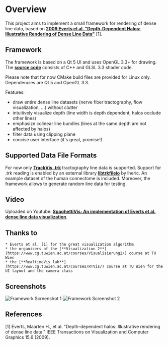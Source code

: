 # Overview
This project aims to implement a small framework for rendering of dense line data,
based on [**2009 Everts et al. "Depth-Dependent Halos: Illustrative Rendering of Dense Line Data"**](http://tobias.isenberg.cc/personal/papers/Everts_2009_DDH.pdf) [1].

## Framework
The framework is based on a Qt 5 UI and uses OpenGL 3.3+ for drawing.
The [**source code**](https://github.com/mangostaniko/Visualization2-17s) consists of C++ and GLSL 3.3 shader code.

Please note that for now CMake build files are provided for Linux only. Dependencies are Qt 5 and OpenGL 3.3.

Features:
  * draw entire dense line datasets (nerve fiber tractography, flow visualization, ...) without clutter
  * intuitively visualize depth (line width is depth dependent, halos occlude other lines)
  * emphasize colinear line bundles (lines at the same depth are not affected by halos)
  * filter data using clipping plane
  * concise user interface (it's great, promise!)

## Supported Data File Formats
For now only [**TrackVis .trk**](http://www.trackvis.org/docs/?subsect=fileformat) tractography line data is supported.
Support for .trk reading is enabled by an external library [**libtrkfileio**](https://github.com/lheric/libtrkfileio) by lheric.
An example dataset of the human connectome is included. Moreover, the framework allows to generate random line data for testing.

## Video
Uploaded on Youtube: 
[**SpaghettiVis: An implementation of Everts et al. dense line data visualization**](https://www.youtube.com/watch?v=fPJtKaP3_kU).

## Thanks to
    * Everts et al. [1] for the great visualization algorithm
    * the organizers of the [**Visualization 2**](https://www.cg.tuwien.ac.at/courses/Visualisierung2/) course at TU Wien
    * the [**RealtimeVis lab**](https://www.cg.tuwien.ac.at/courses/RTVis/) course at TU Wien for the UI layout and the camera class

## Screenshots
![Framework Screenshot 1](../screenshot.png)
![Framework Screenshot 2](../screenshot2.png)

## References
[1] Everts, Maarten H., et al. "Depth-dependent halos: Illustrative rendering of dense line data." IEEE Transactions on Visualization and Computer Graphics 15.6 (2009).
